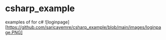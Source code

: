 # csharp_example
examples of for c#
![loginpage][https://github.com/saricayemre/csharp_example/blob/main/images/loginpage.PNG]

